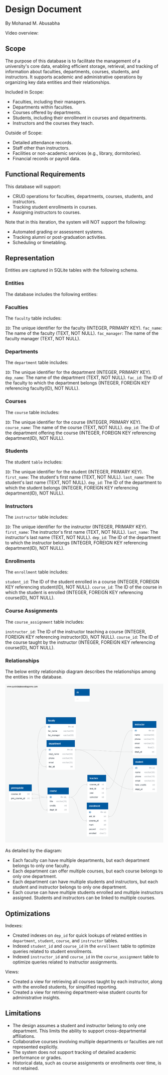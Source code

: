 # Design Document

By Mohanad M. Abusabha

Video overview: <URL HERE>

## Scope

The purpose of this database is to facilitate the management of a university's core data, enabling efficient storage, retrieval,
and tracking of information about faculties, departments, courses, students, and instructors.
It supports academic and administrative operations by organizing key data entities and their relationships.

Included in Scope:
* Faculties, including their managers.
* Departments within faculties.
* Courses offered by departments.
* Students, including their enrollment in courses and departments.
* Instructors and the courses they teach.

Outside of Scope:
* Detailed attendance records.
* Staff other than instructors.
* Facilities or non-academic services (e.g., library, dormitories).
* Financial records or payroll data.

## Functional Requirements

This database will support:
* CRUD operations for faculties, departments, courses, students, and instructors.
* Tracking student enrollments in courses.
* Assigning instructors to courses.

Note that in this iteration, the system will NOT support the following:
* Automated grading or assessment systems.
* Tracking alumni or post-graduation activities.
* Scheduling or timetabling.

## Representation

Entities are captured in SQLite tables with the following schema.

### Entities

The database includes the following entities:

### Faculties

The `faculty` table includes:

`ID`: The unique identifier for the faculty (INTEGER, PRIMARY KEY).
`fac_name`: The name of the faculty (TEXT, NOT NULL).
`fac_manager`: The name of the faculty manager (TEXT, NOT NULL).

### Departments

The `department` table includes:

`ID`: The unique identifier for the department (INTEGER, PRIMARY KEY).
`dep_name`: The name of the department (TEXT, NOT NULL).
`fac_id`: The ID of the faculty to which the department belongs (INTEGER, FOREIGN KEY referencing faculty(ID), NOT NULL).

### Courses

The `course` table includes:

`ID`: The unique identifier for the course (INTEGER, PRIMARY KEY).
`course_name`: The name of the course (TEXT, NOT NULL).
`dep_id`: The ID of the department offering the course (INTEGER, FOREIGN KEY referencing department(ID), NOT NULL).

### Students

The student `table` includes:

`ID`: The unique identifier for the student (INTEGER, PRIMARY KEY).
`first_name`: The student's first name (TEXT, NOT NULL).
`last_name`: The student's last name (TEXT, NOT NULL).
`dep_id`: The ID of the department to which the student belongs (INTEGER, FOREIGN KEY referencing department(ID), NOT NULL).

### Instructors

The `instructor` table includes:

`ID`: The unique identifier for the instructor (INTEGER, PRIMARY KEY).
`first_name`: The instructor's first name (TEXT, NOT NULL).
`last_name`: The instructor's last name (TEXT, NOT NULL).
`dep_id`: The ID of the department to which the instructor belongs (INTEGER, FOREIGN KEY referencing department(ID), NOT NULL).

### Enrollments

The `enrollment` table includes:

`student_id`: The ID of the student enrolled in a course (INTEGER, FOREIGN KEY referencing student(ID), NOT NULL).
`course_id`: The ID of the course in which the student is enrolled (INTEGER, FOREIGN KEY referencing course(ID), NOT NULL).

### Course Assignments

The `course_assignment` table includes:

`instructor_id`: The ID of the instructor teaching a course (INTEGER, FOREIGN KEY referencing instructor(ID), NOT NULL).
`course_id`: The ID of the course taught by the instructor (INTEGER, FOREIGN KEY referencing course(ID), NOT NULL).

### Relationships

The below entity relationship diagram describes the relationships among the entities in the database.

![ER Diagram](erd.png)

As detailed by the diagram:

* Each faculty can have multiple departments, but each department belongs to only one faculty.
* Each department can offer multiple courses, but each course belongs to only one department.
* Each department can have multiple students and instructors, but each student and instructor belongs to only one department.
* Each course can have multiple students enrolled and multiple instructors assigned. Students and instructors can be linked to multiple courses.

## Optimizations

Indexes:
* Created indexes on `dep_id` for quick lookups of related entities in `department`, `student`, `course`, and `instructor` tables.
* Indexed `student_id` and `course_id` in the `enrollment` table to optimize queries related to student enrollments.
* Indexed `instructor_id` and `course_id` in the `course_assignment` table to optimize queries related to instructor assignments.

Views:
* Created a view for retrieving all courses taught by each instructor, along with the enrolled students, for simplified reporting.
* Created a view for retrieving department-wise student counts for administrative insights.

## Limitations

* The design assumes a student and instructor belong to only one department. This limits the ability to support cross-departmental affiliations.
* Collaborative courses involving multiple departments or faculties are not represented explicitly.
* The system does not support tracking of detailed academic performance or grades.
* Historical data, such as course assignments or enrollments over time, is not retained.
